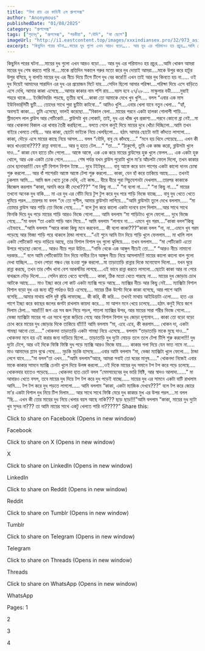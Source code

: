 ```yaml
---
title: "বিনা রায় এর কাহিনী ৫ম গ্রুপসেক্স"
author: "Anonymous"
publishedDate: "01/08/2025"
category: "গ্রুপসেক্স"
tags: ["গৃহবধূ", "গ্রুপসেক্স", "পরকীয়া", "বৌদি", "মা ছেলে"]
imageUrl: "http://i1.eastcontent.top/images/xxxindiansex.pro/32/973_asian.jpg"
excerpt: "কিছুদিন পরের ঘটনা….মায়ের দুধ গুলো এখন আরও বড়ো….. আর দুধ এর পরিমানও হয় প্রচুর….আমি খোকন আমরা মায়ের দুধ শেষ করতে পারি না….মাকে প্রতিদিন সকালে গরুর মতো করে দুধ দোয়াই আমরা….মাকে উপুর করে হাটুর উপুর বসিয..."
---
```


কিছুদিন পরের ঘটনা….মায়ের দুধ গুলো এখন আরও বড়ো….. আর দুধ এর পরিমানও হয় প্রচুর….আমি খোকন আমরা মায়ের দুধ শেষ করতে পারি না….মাকে প্রতিদিন সকালে গরুর মতো করে দুধ দোয়াই আমরা….মাকে উপুর করে হাটুর উপুর বসিয়ে, দু বালতি মায়ের দুধ এর নীচে দিয়ে টিপে টিপে দুধ বের করে!!! এখন তাই আর দুধ কিনতে হয় না….. ওই দুধ দিয়েই আমাদের সারাদিন এর দুধ এর প্রয়োজন মিটে যায়….সেদিন ছিলো আমার পরিক্ষা….পরিক্ষা দিয়ে এসে বাড়িতে এসে দেখি, আমার কাকা এসেছে….আমার কাকার নাম শশি রায়….বয়স হবে ২৭/২৮…. মাস্কুলার বডী……মুম্বাই শহরে থাকে…. ইংজিনিযরিং পড়ছে, তৃতীয় বর্ষে….কাকা তো আমাকে দেখে খুব খুশি…. বলল “এবার এক মাস ইউনিভার্র্সিটী ছুটি…. তোদের সাথে পুরা ছুটিটা কাটবো…” আমিও খুশি….এবার খেলা যাবে নতুন খেলা… “হ্যাঁ, অবস্যই কাকা…. তুমি এসেছো, ভালই করেছো….”বিকাল বেলা….মায়ের পরনে একটা হালকা গোলাপী শাড়ি…. স্লীভলেস লাল ব্লাউস আর পেটিকোট… ব্লাউসটা খুব লোকাট, তাই, দুধ এর খাঁজ খুব প্রকাশ্য….পরনে কোনো ব্রা নেই…মা আর খোকনদা বিকাল এর খাবার তৈরী করছিলো…. বলতে গেলে কনুই দিয়ে মায়ের দুধে খোঁচা দিচ্ছিলো…আমি তখন বাইরে খেলতে গেছি… আর কাকা, ছোটো ভাইকে নিয়ে খেলছিলো…. হঠাৎ আমার ছোটো ভাই কাঁদতে লাগলো…. কাকা, দৌড়ে এসে মায়ের কাছে নিয়ে আসল…. বলল “বৌদি, বাবু যে কাঁদছে….” “মনে হয় খিদে পেয়েছে…. এখন কী করে খাওয়াবো???? রান্না বসানো…. আর দু হাতে টেল….” “তা….” “ঠাকুর্পো, তুমি এক কাজ করো, ব্লাউসটা খুলে দাও…” কাকা যেন হাতে চাঁদ পেলো…. আস্তে আস্তে, এক এক করে মায়ের ব্লাউসের হুক খুলে ফেলল…. এক একটা হুক খোলে, আর এক একটা ঢোক গেলে……… শেষ পর্যন্ত যখন ব্লাউস পুরোটা খুলে মা’র আঁচলটা ফেলে দিলো, তখন কাকার চোখ ছানাবরা!!! যেন দুটি বিশাল বিশাল ট্যাঙ্ক…. দুধে টইটম্বুর….. বাবু আস্তে করে ডান পাশের একটা কালো দানব চোষা শুরু করলো…. আর বাঁ পাশেরটা আস্তে আস্তে টেপা শুরু করলো…. কাকা, যেন হাঁ করে তাকিয়ে আছে…… তখনই ঢুকলাম আমি…. আমি জল খেতে ঢুকে দেখি, এই কান্ড… ধীরে ধীরে পুরা সিচুযেশনটা দেখলাম….তারপর কাকাকে জিজ্ঞেস করলাম “কাকা, অমনি করে কী দেখো???” “না কিছু না….” “না বলো না…..” “না কিছু না….” মায়ের তখনো অনেক দুধ বাকি…. মা এর দুধ এর বোঁটা দিয়ে টুপ টুপ করে দুধ পরে শাড়ি ভিজে যাচ্ছে…. বাবু দুধ খেতে খেতে ঘুমিয়ে পরল….তারপর মা বলল “দে তো সুশীল, আমার ব্লাউসটা লাগিয়ে….”আমি ব্লাউসটা তুলে দেখে বললাম….. “মা তোমার ব্লাউস আর শাড়ি তো ভিজে গেছে……” বলে টুপ করে কালো একটা দানবে চাপ দিলাম….আর সাথে সাথে ফিনকি দিয়ে দুধ পড়ে মায়ের শাড়ি আরও ভিজে গেলো….. আমি বললাম “মা শাড়িটাও খুলে ফেলো…. দুধে ভিজে গেছে….”মা বলল “তা একটা শাড়ি আন গিয়ে…” আমি বললাম “লাগবে না…. এমনে খুব গরম….”কাকা বলল“কিন্তু এইভাবে…”আমি বললাম “আরে কাকা কিছু মনে করবেনা…. কী বলো কাকা???”কাকা বলল “না, না…এমনে খুব গরম পড়েছে আর ভিজা শাড়ি পরে থাকলে ঠান্ডা লাগবে….”এই শুনে আমি টান দিয়ে শাড়ি খুলে ফেললাম…. মা খালি লাল একটা পেটিকোট পড়ে দাড়িয়ে আছে, তার বিশাল বিশাল দুধ গুলো ঝুলিয়ে….. তখন বললাম…. “মা পেটিকোট এতো উপরে পড়েছো কেনো…. আরও নীচে পড়া উচিত….“নাভি থেকে এক আঙ্গুল নীচেই তো….” “আরও নীচে নামানো দরকার….” বলে আমি পেটিকোটটা টান দিয়ে নাভীর তিন আঙ্গুল নীচে নিয়ে আসলাম!!! মায়ের কালো কালো বাল গুলো দেখা যাচ্ছিল…. তখন পোড়া গন্ধও বের হওয়া শুরু করলো…মা তাড়াতাড়ি রান্নার দিকে মনোযোগ দিলো…. যখন ঘুরে রান্না করছে, তখন তার পোঁদ খানা বেশ আকর্ষনিয় লাগছে….এই ভাবে রান্না করতে লাগলো…ছোটো কাকা আর না পেরে বাথরূমে দৌড় দিলো….. সেদিন রাতে খেতে বসেছি….. কাকা, ঠিক মতো খেতে পারছে না…. মায়ের দুধ জোড়ায় চোখ আটকে আছে….. মাও ইচ্ছা করে লো কাট একটা ম্যাক্সি পড়ে আছে… ম্যাক্সির নীচে আর কিছু নেই…. ম্যাক্সিটা বিশাল বিশাল বড়ো দুধ এর জন্য হাঁটু পর্যন্তও উঠে এসেছে…. মায়ের ঠিক উল্টো দিকে কাকা বসেছে, আর পাশে আমি বসেছি….আমার মাথায় খালি দুষ্ট বুদ্ধি লাফাচ্ছে… কী করি, কী করি…. তখনই মাথায় আইডিয়াটা এলো….. হাত এর পাশে ইচ্ছা করে কাছের জলের জগটা রাখলাম কায়দা করে…. মা আপন মনে খেয়ে চলেছে…..হঠাৎ কনুই দিয়ে জগে দিলাম ঠেলা… আর!!!! জগ এর সব জল গিয়ে পড়ল, পাতলা ম্যাক্সির উপর, আর মায়ের সারা শরীর ভিজে গেলো…. ভেজা ম্যাক্সিটা মায়ের গা এর সাথে পুরো জড়িয়ে গেছে আর বিশাল বিশাল দুধ জোড়া দৃশ্যমান…. কাকা তো বড়ো বড়ো চোখ করে মায়ের দুধ জোড়ার দিকে তাকিয়ে হাঁ!!!! আমি বললাম “মা, এহে এহে, কী করলাম…. খোকন দা, একটা গামছা আনো তো…..” খোকনদা তাড়াতাড়ি একটা গামছা নিয়ে এসেছে… বললাম “তাড়াতাড়ি মাকে মুছে দাও…” খোকনদা মনে হয় এই করার জন্য দাড়িয়ে ছিলো… তাড়াতাড়ি দুধ দুটো মোচড় তলে তলে টেপা টিপি শুরু করলো!!! দুধ দুটো টেপে, আর ওই দিকে ফিঙ্কি ফিঙ্কি দুধ পড়ে ম্যাক্সি আরও ভিজে যায়….. কাকার গলা দিয়ে যেন ভাত নামে না….. মাও আমাদের প্ল্যান বুঝে গেছে…. মুচকি মুচকি হাসছে…..এবার আমি বললাম “মা, ভেজা ম্যাক্সিটা খুলে ফেলো…. ঠান্ডা লেগে যাবে…..”মা বলল“তা এখন….”আমি বললাম“আরে, আমরা সবাই তো ঘরের মানুষ…..” খোকনদা নিজেই এবার মাকে কাকার সামনে ম্যাক্সি চেনটা খুলে দিয়ে উলঙ্গ করলো….ওই দিকে মায়ের দুধ সমানে টপ টপ করে পড়ে চলেছে…. খোকনদার হাতেও পড়েছে…… খোকনদা হাত চেটে বলল “মেমসাহেবের দুধ ভারি মিষ্টি, আর স্বাদও আলাদা……” মা আবারও খেতে বসল, তবে মায়ের দুধ দিয়ে টপ টপ করে দুধ পড়েই যাচ্ছে….. মায়ের দুধ এর সামনে একটা বাটি রাখলাম আমি…. টপ টপ করে দুধ পড়তে লাগলো….. আমি বললাম “কাকা, একটা ম্যাজিক দেখবে???” বলে টপ করে জোরে মা’র একটা বিশাল দুধ নিয়ে টিপ দিলাম…. আর সাথে সাথে ফিঙ্কি মেরে দুধ কাকার মুখ এর উপর পরল….মা বলল “ছি… এখন কী তোর মায়ের দুধ নিয়ে খেলার বয়স আছে নাকি??? ছাড় ছাড়!!!”আমি বললাম “কাকা, মায়ের দুধ দুটো খুব সুন্দর না??? তা আমি মায়ের সাথে একটু খেলতে পারি না?????”
Share this:


Click to share on Facebook (Opens in new window)


Facebook




Click to share on X (Opens in new window)


X




Click to share on LinkedIn (Opens in new window)


LinkedIn




Click to share on Reddit (Opens in new window)


Reddit




Click to share on Tumblr (Opens in new window)


Tumblr




Click to share on Telegram (Opens in new window)


Telegram




Click to share on Threads (Opens in new window)


Threads




Click to share on WhatsApp (Opens in new window)


WhatsApp


Pages: 
1
 
2
 
3
 
4
